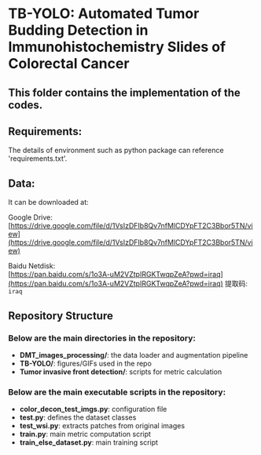# TB-YOLO: Automated Tumor Budding Detection in Immunohistochemistry Slides of Colorectal Cancer

## This folder contains the implementation of the codes.

## Requirements:
The details of environment such as python package can reference 'requirements.txt'.

## Data:
It can be downloaded at:

Google Drive:  
[https://drive.google.com/file/d/1VsIzDFIb8Qv7nfMlCDYpFT2C3Bbor5TN/view](https://drive.google.com/file/d/1VsIzDFIb8Qv7nfMlCDYpFT2C3Bbor5TN/view)  

Baidu Netdisk:  
[https://pan.baidu.com/s/1o3A-uM2VZtpIRGKTwqpZeA?pwd=iraq](https://pan.baidu.com/s/1o3A-uM2VZtpIRGKTwqpZeA?pwd=iraq) 提取码: `iraq`

## Repository Structure
### Below are the main directories in the repository:
- **DMT_images_processing/**: the data loader and augmentation pipeline
- **TB-YOLO/**: figures/GIFs used in the repo
- **Tumor invasive front detection/**: scripts for metric calculation

### Below are the main executable scripts in the repository:
- **color_decon_test_imgs.py**: configuration file
- **test.py**: defines the dataset classes
- **test_wsi.py**: extracts patches from original images
- **train.py**: main metric computation script
- **train_else_dataset.py**: main training script


